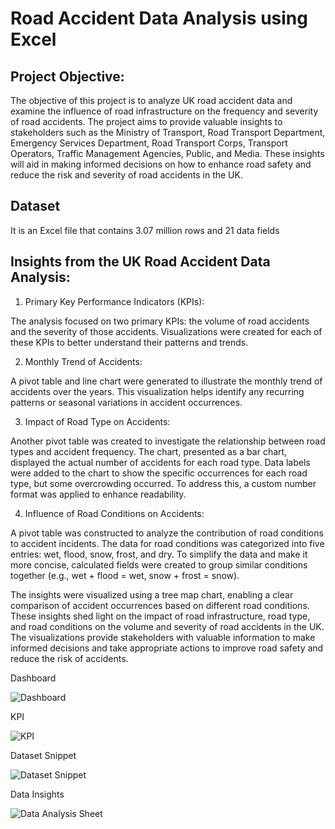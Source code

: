 # Road Accident Data Analysis using Excel

## Project Objective:
The objective of this project is to analyze UK road accident data and examine the influence of road infrastructure on the frequency and severity of road accidents. The project aims to provide valuable insights to stakeholders such as the Ministry of Transport, Road Transport Department, Emergency Services Department, Road Transport Corps, Transport Operators, Traffic Management Agencies, Public, and Media. These insights will aid in making informed decisions on how to enhance road safety and reduce the risk and severity of road accidents in the UK.

## Dataset
It is an Excel file that contains 3.07 million rows and 21 data fields

## Insights from the UK Road Accident Data Analysis:

1. Primary Key Performance Indicators (KPIs):

  The analysis focused on two primary KPIs: the volume of road accidents and the severity of those accidents.
  Visualizations were created for each of these KPIs to better understand their patterns and trends.

2. Monthly Trend of Accidents: 

  A pivot table and line chart were generated to illustrate the monthly trend of accidents over the years.
  This visualization helps identify any recurring patterns or seasonal variations in accident occurrences.

3. Impact of Road Type on Accidents:

  Another pivot table was created to investigate the relationship between road types and accident frequency.
  The chart, presented as a bar chart, displayed the actual number of accidents for each road type.
  Data labels were added to the chart to show the specific occurrences for each road type, but some overcrowding occurred.
  To address this, a custom number format was applied to enhance readability.

4. Influence of Road Conditions on Accidents:

 A pivot table was constructed to analyze the contribution of road conditions to accident incidents.
 The data for road conditions was categorized into five entries: wet, flood, snow, frost, and dry.
 To simplify the data and make it more concise, calculated fields were created to group similar conditions together (e.g., wet + flood = wet, snow + frost = snow).
 
The insights were visualized using a tree map chart, enabling a clear comparison of accident occurrences based on different road conditions.
These insights shed light on the impact of road infrastructure, road type, and road conditions on the volume and severity of road accidents in the UK. The visualizations provide stakeholders with valuable information to 
make informed decisions and take appropriate actions to improve road safety and reduce the risk of accidents.

Dashboard

![Dashboard](https://github.com/rafayetrafi/RoadAccident-DataAnalysis-Excel/assets/15082614/1d6c275c-ddf4-4d32-b170-926db03988b3)

KPI

![KPI](https://github.com/rafayetrafi/RoadAccident-DataAnalysis-Excel/assets/15082614/b49e569f-7636-45da-8c7e-a19af50ba76f)

Dataset Snippet

![Dataset Snippet](https://github.com/rafayetrafi/RoadAccident-DataAnalysis-Excel/assets/15082614/aba506a7-faaf-4785-a32f-0fd57c763a9d)

Data Insights

![Data Analysis Sheet](https://github.com/rafayetrafi/RoadAccident-DataAnalysis-Excel/assets/15082614/96c0e6e9-03c2-4295-b00a-9d99d35737a8)

